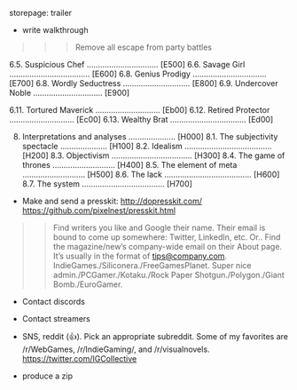 storepage: trailer





- write walkthrough

>>> Remove all escape from party battles

6.5. Suspicious Chef ................................ [E500]
6.6. Savage Girl .................................... [E600]
6.8. Genius Prodigy ................................. [E700]
6.8. Wordly Seductress .............................. [E800]
6.9. Undercover Noble ............................... [E900]

6.11. Tortured Maverick ............................. [Eb00]
6.12. Retired Protector ............................. [Ec00]
6.13. Wealthy Brat .................................. [Ed00]

8. Interpretations and analyses ..................... [H000]
8.1. The subjectivity spectacle ..................... [H100]
8.2. Idealism ....................................... [H200]
8.3. Objectivism .................................... [H300]
8.4. The game of thrones ............................ [H400]
8.5. The element of meta ............................ [H500]
8.6. The lack ....................................... [H600]
8.7. The system ..................................... [H700]




- Make and send a presskit: http://dopresskit.com/ https://github.com/pixelnest/presskit.html
>> Find writers you like and Google their name. Their email is bound to come up somewhere: Twitter, LinkedIn, etc. Or..
>> Find the magazine/new’s company-wide email on their About page. It’s usually in the format of tips@company.com.
IndieGames./Siliconera./FreeGamesPlanet. Super nice admin./PCGamer./Kotaku./Rock Paper Shotgun./Polygon./Giant Bomb./EuroGamer.

- Contact discords
- Contact streamers
- SNS, reddit (👍). Pick an appropriate subreddit. Some of my favorites are /r/WebGames, /r/IndieGaming/, and /r/visualnovels.
https://twitter.com/IGCollective



- produce a zip
